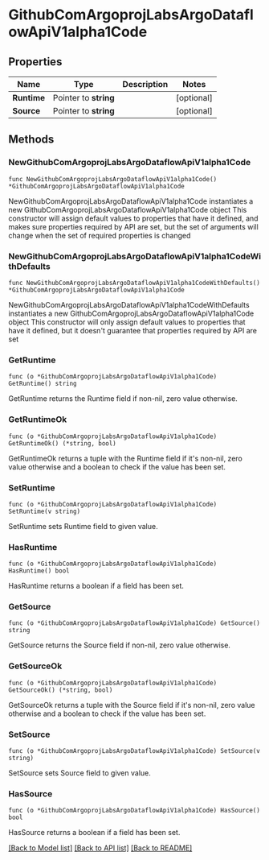 # GithubComArgoprojLabsArgoDataflowApiV1alpha1Code

## Properties

Name | Type | Description | Notes
------------ | ------------- | ------------- | -------------
**Runtime** | Pointer to **string** |  | [optional] 
**Source** | Pointer to **string** |  | [optional] 

## Methods

### NewGithubComArgoprojLabsArgoDataflowApiV1alpha1Code

`func NewGithubComArgoprojLabsArgoDataflowApiV1alpha1Code() *GithubComArgoprojLabsArgoDataflowApiV1alpha1Code`

NewGithubComArgoprojLabsArgoDataflowApiV1alpha1Code instantiates a new GithubComArgoprojLabsArgoDataflowApiV1alpha1Code object
This constructor will assign default values to properties that have it defined,
and makes sure properties required by API are set, but the set of arguments
will change when the set of required properties is changed

### NewGithubComArgoprojLabsArgoDataflowApiV1alpha1CodeWithDefaults

`func NewGithubComArgoprojLabsArgoDataflowApiV1alpha1CodeWithDefaults() *GithubComArgoprojLabsArgoDataflowApiV1alpha1Code`

NewGithubComArgoprojLabsArgoDataflowApiV1alpha1CodeWithDefaults instantiates a new GithubComArgoprojLabsArgoDataflowApiV1alpha1Code object
This constructor will only assign default values to properties that have it defined,
but it doesn't guarantee that properties required by API are set

### GetRuntime

`func (o *GithubComArgoprojLabsArgoDataflowApiV1alpha1Code) GetRuntime() string`

GetRuntime returns the Runtime field if non-nil, zero value otherwise.

### GetRuntimeOk

`func (o *GithubComArgoprojLabsArgoDataflowApiV1alpha1Code) GetRuntimeOk() (*string, bool)`

GetRuntimeOk returns a tuple with the Runtime field if it's non-nil, zero value otherwise
and a boolean to check if the value has been set.

### SetRuntime

`func (o *GithubComArgoprojLabsArgoDataflowApiV1alpha1Code) SetRuntime(v string)`

SetRuntime sets Runtime field to given value.

### HasRuntime

`func (o *GithubComArgoprojLabsArgoDataflowApiV1alpha1Code) HasRuntime() bool`

HasRuntime returns a boolean if a field has been set.

### GetSource

`func (o *GithubComArgoprojLabsArgoDataflowApiV1alpha1Code) GetSource() string`

GetSource returns the Source field if non-nil, zero value otherwise.

### GetSourceOk

`func (o *GithubComArgoprojLabsArgoDataflowApiV1alpha1Code) GetSourceOk() (*string, bool)`

GetSourceOk returns a tuple with the Source field if it's non-nil, zero value otherwise
and a boolean to check if the value has been set.

### SetSource

`func (o *GithubComArgoprojLabsArgoDataflowApiV1alpha1Code) SetSource(v string)`

SetSource sets Source field to given value.

### HasSource

`func (o *GithubComArgoprojLabsArgoDataflowApiV1alpha1Code) HasSource() bool`

HasSource returns a boolean if a field has been set.


[[Back to Model list]](../README.md#documentation-for-models) [[Back to API list]](../README.md#documentation-for-api-endpoints) [[Back to README]](../README.md)



